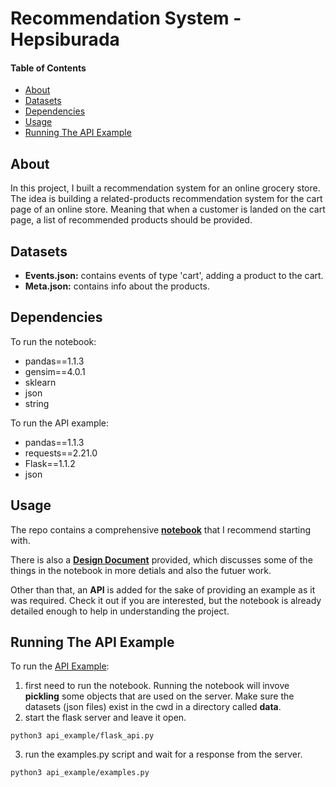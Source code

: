 # Recommendation System - Hepsiburada


#### Table of Contents  

- [About](#About)
- [Datasets](#Datasets)
- [Dependencies](#Dependencies)
- [Usage](#Usage)
- [Running The API Example](#API-Example)


## About <a name="About"></a>

In this project, I built a recommendation system for an online grocery store. The idea is building a related-products recommendation system for the cart page of an online store. Meaning that when a customer is landed on the cart page, a list of recommended products should be provided. 



## Datasets <a name="Datasets"></a>

- **Events.json:** contains events of type 'cart', adding a product to the cart.
- **Meta.json:** contains info about the products. 


## Dependencies <a name="Dependencies"></a>

To run the notebook: 

- pandas==1.1.3
- gensim==4.0.1
- sklearn
- json
- string

To run the API example: 

- pandas==1.1.3
- requests==2.21.0
- Flask==1.1.2
- json


## Usage <a name="Usage"></a>

The repo contains a comprehensive [**notebook**](../main/notebook.ipynb) that I recommend starting with.

There is also a [**Design Document**](../main/Design_Document.pdf) provided, which discusses some of the things in the notebook in more detials and also the futuer work.

Other than that, an **API** is added for the sake of providing an example as it was required. Check it out if you are interested, but the notebook is already detailed enough to help in understanding the project.  

## Running The API Example <a name="API-Example"></a>

To run the [API Example](../main/api_example):

1. first need to run the notebook. Running the notebook will invove **pickling** some objects that are used on the server. Make sure the datasets (json files) exist in the cwd in a directory called **data**.
2. start the flask server and leave it open.
```
python3 api_example/flask_api.py
```
3. run the examples.py script and wait for a response from the server.
```
python3 api_example/examples.py
```





